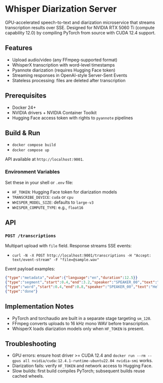 # Whisper Diarization Server

GPU-accelerated speech-to-text and diarization microservice that streams transcription results over SSE. Designed for NVIDIA RTX 5060 Ti (compute capability 12.0) by compiling PyTorch from source with CUDA 12.4 support.

## Features

- Upload audio/video (any FFmpeg-supported format)
- WhisperX transcription with word-level timestamps
- Pyannote diarization (requires Hugging Face token)
- Streaming responses in OpenAI-style Server-Sent Events
- Stateless processing: files are deleted after transcription

## Prerequisites

- Docker 24+
- NVIDIA drivers + NVIDIA Container Toolkit
- Hugging Face access token with rights to `pyannote` pipelines

## Build & Run

- `docker compose build`
- `docker compose up`

API available at `http://localhost:9001`.

### Environment Variables

Set these in your shell or `.env` file:

- `HF_TOKEN`: Hugging Face token for diarization models
- `TRANSCRIBE_DEVICE`: `cuda` or `cpu`
- `WHISPER_MODEL_SIZE`: defaults to `large-v3`
- `WHISPER_COMPUTE_TYPE`: e.g., `float16`

## API

### `POST /transcriptions`

Multipart upload with `file` field. Response streams SSE events:

- `curl -N -X POST http://localhost:9001/transcriptions -H "Accept: text/event-stream" -F "file=@sample.wav"`

Event payload examples:

```json
{"type":"metadata","value":{"language":"en","duration":12.5}}
{"type":"segment","start":0.4,"end":3.2,"speaker":"SPEAKER_00","text":"Hello there"}
{"type":"word","start":0.4,"end":0.8,"speaker":"SPEAKER_00","text":"Hello"}
{"type":"done"}
```

## Implementation Notes

- PyTorch and torchaudio are built in a separate stage targeting `sm_120`.
- FFmpeg converts uploads to 16 kHz mono WAV before transcription.
- WhisperX loads diarization models only when `HF_TOKEN` is present.

## Troubleshooting

- GPU errors: ensure host driver >= CUDA 12.4 and `docker run --rm --gpus all nvidia/cuda:12.4.1-runtime-ubuntu22.04 nvidia-smi` works.
- Diarization fails: verify `HF_TOKEN` and network access to Hugging Face.
- Slow builds: first build compiles PyTorch; subsequent builds reuse cached wheels.
